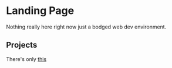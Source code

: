 <h1>Landing Page</h1>

<p>Nothing really here right now just a bodged web dev environment.</p>

<h2>Projects</h2>

<p>There's only <a href="markdown.html">this</a></p>
